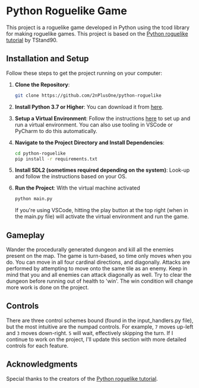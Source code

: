 # Python Roguelike Game

This project is a roguelike game developed in Python using the tcod library for making roguelike games. This project is based on the [Python roguelike tutorial](http://www.rogueliketutorials.com/tutorials/tcod/v2/) by TStand90.

## Installation and Setup

Follow these steps to get the project running on your computer:

1. **Clone the Repository**:
   ```bash
   git clone https://github.com/2nPlusOne/python-roguelike
   ```

2. **Install Python 3.7 or Higher**: You can download it from [here](https://www.python.org/downloads/).

3. **Setup a Virtual Environment**:
   Follow the instructions [here](https://docs.python.org/3/library/venv.html) to set up and run a virtual environment. You can also use tooling in VSCode or PyCharm to do this automatically.

4. **Navigate to the Project Directory and Install Dependencies**:
   ```bash
   cd python-roguelike
   pip install -r requirements.txt
   ```

5. **Install SDL2 (sometimes required depending on the system)**: Look-up and follow the instructions based on your OS.

6. **Run the Project**:
   With the virtual machine activated
   ```bash
   python main.py
   ```

   If you're using VSCode, hitting the play button at the top right (when in the main.py file) will activate the virtual environment and run the game.

## Gameplay

Wander the procedurally generated dungeon and kill all the enemies present on the map. The game is turn-based, so time only moves when you do. You can move in all four cardinal directions, and diagonally. Attacks are performed by attempting to move onto the same tile as an enemy. Keep in mind that you and all enemies can attack diagonally as well. Try to clear the dungeon before running out of health to 'win'. The win condition will change more work is done on the project.

## Controls

There are three control schemes bound (found in the input_handlers.py file), but the most intuitive are the numpad controls. For example, `7` moves up-left and `3` moves down-right. `5` will wait, effectively skipping the turn. If I continue to work on the project, I'll update this section with more detailed controls for each feature.

## Acknowledgments

Special thanks to the creators of the [Python roguelike tutorial](http://www.rogueliketutorials.com/tutorials/tcod/v2/).
